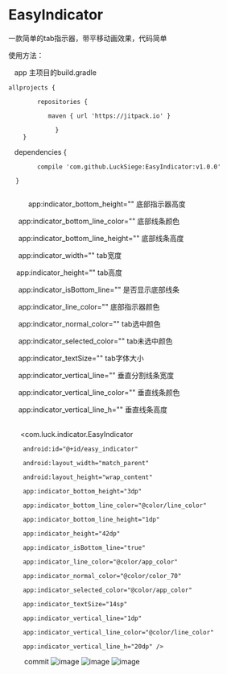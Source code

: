 # EasyIndicator

一款简单的tab指示器，带平移动画效果，代码简单

使用方法：

    app 主项目的build.gradle
    
    allprojects {
    
		    repositories {
       
			   maven { url 'https://jitpack.io' }
      
		         }
	    }
    
    dependencies {
  
	        compile 'com.github.LuckSiege:EasyIndicator:v1.0.0'
         
 	  }
	  
      
      app:indicator_bottom_height="" 底部指示器高度
      
      app:indicator_bottom_line_color="" 底部线条颜色
      
      app:indicator_bottom_line_height="" 底部线条高度
      
      app:indicator_width="" tab宽度
      
      app:indicator_height="" tab高度
      
      app:indicator_isBottom_line="" 是否显示底部线条
      
      app:indicator_line_color="" 底部指示器颜色
      
      app:indicator_normal_color="" tab选中颜色
      
      app:indicator_selected_color="" tab未选中颜色
      
      app:indicator_textSize="" tab字体大小
      
      app:indicator_vertical_line="" 垂直分割线条宽度
      
      app:indicator_vertical_line_color="" 垂直线条颜色
      
      app:indicator_vertical_line_h=""  垂直线条高度
      
         
   
      <com.luck.indicator.EasyIndicator
      
        android:id="@+id/easy_indicator"
        
        android:layout_width="match_parent"
        
        android:layout_height="wrap_content"
        
        app:indicator_bottom_height="3dp"
        
        app:indicator_bottom_line_color="@color/line_color"
        
        app:indicator_bottom_line_height="1dp"
        
        app:indicator_height="42dp"
        
        app:indicator_isBottom_line="true"
        
        app:indicator_line_color="@color/app_color"
        
        app:indicator_normal_color="@color/color_70"
        
        app:indicator_selected_color="@color/app_color"
        
        app:indicator_textSize="14sp"
        
        app:indicator_vertical_line="1dp"
        
        app:indicator_vertical_line_color="@color/line_color"
        
        app:indicator_vertical_line_h="20dp" />
        
        
commit
![image](https://github.com/LuckSiege/EasyIndicator/blob/master/image/4C47A389C02BC3FD7680CF3935F1F916.jpg)
![image](https://github.com/LuckSiege/EasyIndicator/blob/master/image/7F8892258BE7624FF6ACE4A3BE558C43.jpg)
![image](https://github.com/LuckSiege/EasyIndicator/blob/master/image/859EEDFA1A7C7EEB8B071E93AEC37BB5.jpg)
